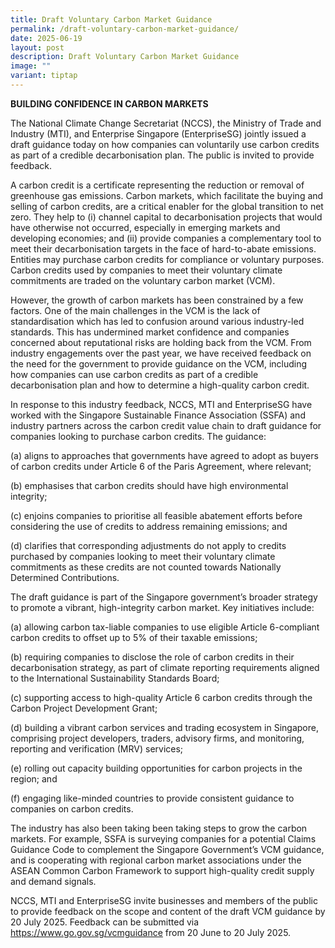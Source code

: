```yaml
---
title: Draft Voluntary Carbon Market Guidance
permalink: /draft-voluntary-carbon-market-guidance/
date: 2025-06-19
layout: post
description: Draft Voluntary Carbon Market Guidance
image: ""
variant: tiptap
---
```

<p><strong>BUILDING CONFIDENCE IN CARBON MARKETS</strong>
</p>
<p>The National Climate Change Secretariat (NCCS), the Ministry of Trade
and Industry (MTI), and Enterprise Singapore (EnterpriseSG) jointly issued
a draft guidance today on how companies can voluntarily use carbon credits
as part of a credible decarbonisation plan. The public is invited to provide
feedback.</p>
<p>A carbon credit is a certificate representing the reduction or removal
of greenhouse gas emissions. Carbon markets, which facilitate the buying
and selling of carbon credits, are a critical enabler for the global transition
to net zero. They help to (i) channel capital to decarbonisation projects
that would have otherwise not occurred, especially in emerging markets
and developing economies; and (ii) provide companies a complementary tool
to meet their decarbonisation targets in the face of hard-to-abate emissions.
Entities may purchase carbon credits for compliance or voluntary purposes.
Carbon credits used by companies to meet their voluntary climate commitments
are traded on the voluntary carbon market (VCM).</p>
<p>However, the growth of carbon markets has been constrained by a few factors.
One of the main challenges in the VCM is the lack of standardisation which
has led to confusion around various industry-led standards. This has undermined
market confidence and companies concerned about reputational risks are
holding back from the VCM. From industry engagements over the past year,
we have received feedback on the need for the government to provide guidance
on the VCM, including how companies can use carbon credits as part of a
credible decarbonisation plan and how to determine a high-quality carbon
credit.</p>
<p>In response to this industry feedback, NCCS, MTI and EnterpriseSG have
worked with the Singapore Sustainable Finance Association (SSFA) and industry
partners across the carbon credit value chain to draft guidance for companies
looking to purchase carbon credits. The guidance:</p>
<p>(a) aligns to approaches that governments have agreed to adopt as buyers
of carbon credits under Article 6 of the Paris Agreement, where relevant;</p>
<p>(b) emphasises that carbon credits should have high environmental integrity;</p>
<p>(c) enjoins companies to prioritise all feasible abatement efforts before
considering the use of credits to address remaining emissions; and</p>
<p>(d) clarifies that corresponding adjustments do not apply to credits purchased
by companies looking to meet their voluntary climate commitments as these
credits are not counted towards Nationally Determined Contributions.</p>
<p>The draft guidance is part of the Singapore government’s broader strategy
to promote a vibrant, high-integrity carbon market. Key initiatives include:</p>
<p>(a) allowing carbon tax-liable companies to use eligible Article 6-compliant
carbon credits to offset up to 5% of their taxable emissions;</p>
<p>(b) requiring companies to disclose the role of carbon credits in their
decarbonisation strategy, as part of climate reporting requirements aligned
to the International Sustainability Standards Board;</p>
<p>(c) supporting access to high-quality Article 6 carbon credits through
the Carbon Project Development Grant;</p>
<p>(d) building a vibrant carbon services and trading ecosystem in Singapore,
comprising project developers, traders, advisory firms, and monitoring,
reporting and verification (MRV) services;</p>
<p>(e) rolling out capacity building opportunities for carbon projects in
the region; and</p>
<p>(f) engaging like-minded countries to provide consistent guidance to companies
on carbon credits.</p>
<p>The industry has also been taking been taking steps to grow the carbon
markets. For example, SSFA is surveying companies for a potential Claims
Guidance Code to complement the Singapore Government’s VCM guidance, and
is cooperating with regional carbon market associations under the ASEAN
Common Carbon Framework to support high-quality credit supply and demand
signals.</p>
<p>NCCS, MTI and EnterpriseSG invite businesses and members of the public
to provide feedback on the scope and content of the draft VCM guidance
by 20 July 2025. Feedback can be submitted via <a href="https://www.go.gov.sg/vcmguidance" rel="noopener noreferrer nofollow" target="_blank">https://www.go.gov.sg/vcmguidance</a> from
20 June to 20 July 2025.</p>
<p></p>
<p></p>
